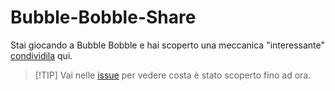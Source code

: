 # Bubble-Bobble-Share
Stai giocando a Bubble Bobble e hai scoperto una meccanica "interessante" [condividila](https://github.com/rimaout/Bubble-Bobble-Share/issues/new?assignees=&labels=&projects=&template=meccanica-di-gioco-.md&title=Meccanica+di+gioco) qui.


>[!TIP] Vai nelle [issue](https://github.com/rimaout/Bubble-Bobble-Share/issues) per vedere costa è stato scoperto fino ad ora.

